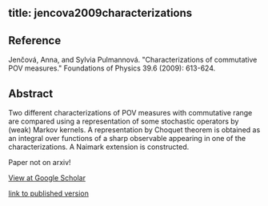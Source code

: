 title: jencova2009characterizations
---


## Reference

Jenčová, Anna, and Sylvia Pulmannová. "Characterizations of commutative POV measures." Foundations of Physics 39.6 (2009): 613-624.

## Abstract 
Two different characterizations of POV measures with commutative range are compared using a representation of some stochastic operators by (weak) Markov kernels. A representation by Choquet theorem is obtained as an integral over functions of a sharp observable appearing in one of the characterizations. A Naimark extension is constructed.  


Paper not on arxiv!


[View at Google Scholar](https://scholar.google.com/scholar?oi=bibs&hl=sk&cluster=4155104683509025728) 

[link to published version](https://link.springer.com/article/10.1007/s10701-009-9273-1)


